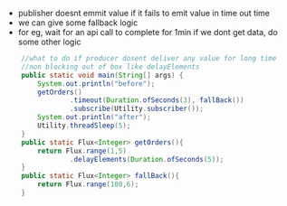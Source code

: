 
- publisher doesnt emmit value if it fails to emit value in time out time
- we can give some fallback logic 
- for eg, wait for an api call to complete for 1min if we dont get data, do some other logic

```java
    //what to do if producer dosent deliver any value for long time
    //non blocking out of box like delayElements
    public static void main(String[] args) {
        System.out.println("before");
        getOrders()
                .timeout(Duration.ofSeconds(3), fallBack())
                .subscribe(Utility.subscriber());
        System.out.println("after");
        Utility.threadSleep(5);
    }
    public static Flux<Integer> getOrders(){
        return Flux.range(1,5)
                .delayElements(Duration.ofSeconds(5));
    }
    public static Flux<Integer> fallBack(){
        return Flux.range(100,6);
    }
```